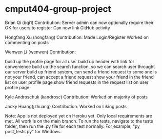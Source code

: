 # cmput404-group-project

Brian Qi (bqi1)
Contribution: Server admin can now optionally require their OK for users to register Can now link GitHub activity

Hongfang Xu (hongfang)
Contribution: Made Login/Register Worked on commenting on posts

Wenwen Li (wenwen)
Contribution:

build up the profile page for all user
build up header with link for convenience
build up the search function, so we can search user throught our server
build up friend system, can send a friend request to some one is not your friend,
can accept a friend request
show your friend in the friend list on user profile page
show friend requests in the request list on user profile page

Kyle Androschuk (kandrosc)
Contribution: Worked on majority of posts

Jacky Huang(jzhuang)
Contribution: Worked on Liking posts

Note: App is not deployed yet on Heroku yet. Only local requirements are met. All work is on the main branch. To run the tests, navigate to the tests folder, then run the .py file for each test normally. For example, "py post_tests.py" for Windows.
